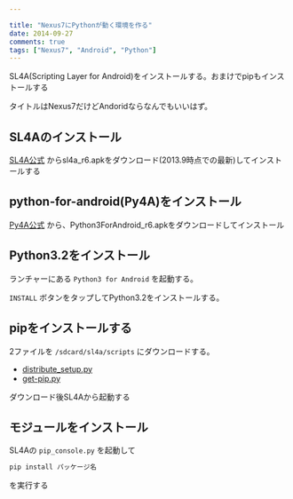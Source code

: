 ```yaml
---

title: "Nexus7にPythonが動く環境を作る"
date: 2014-09-27
comments: true
tags: ["Nexus7", "Android", "Python"]
---
```


SL4A(Scripting Layer for Android)をインストールする。おまけでpipもインストールする

タイトルはNexus7だけどAndoridならなんでもいいはず。

<!--more-->

## SL4Aのインストール

[SL4A公式](https://code.google.com/p/android-scripting/)
からsl4a\_r6.apkをダウンロード(2013.9時点での最新)してインストールする

## python-for-android(Py4A)をインストール

[Py4A公式](https://code.google.com/p/python-for-android/downloads/list?q=label:Featured)
から、Python3ForAndroid\_r6.apkをダウンロードしてインストール

## Python3.2をインストール

ランチャーにある `Python3 for Android` を起動する。

`INSTALL` ボタンをタップしてPython3.2をインストールする。

## pipをインストールする

2ファイルを `/sdcard/sl4a/scripts` にダウンロードする。

- [distribute\_setup.py](http://python-distribute.org/distribute_setup.py)
- [get-pip.py](https://raw.github.com/pypa/pip/master/contrib/get-pip.py)

ダウンロード後SL4Aから起動する

## モジュールをインストール

SL4Aの `pip_console.py` を起動して

```bash
pip install パッケージ名
```

を実行する
